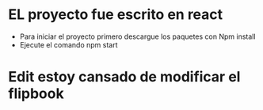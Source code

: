 # EL proyecto fue escrito en react 

* Para iniciar el proyecto primero descargue los paquetes con Npm install
* Ejecute el comando npm start

# Edit estoy cansado de modificar el flipbook